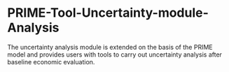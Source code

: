 # PRIME-Tool-Uncertainty-module-Analysis
The uncertainty analysis module is extended on the basis of the PRIME model
and provides users with tools to carry out uncertainty analysis after baseline economic evaluation. 
